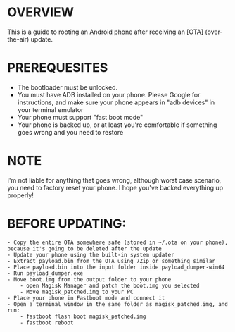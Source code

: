 # OVERVIEW

This is a guide to rooting an Android phone after receiving an [OTA] (over-the-air) update.

# PREREQUESITES

- The bootloader must be unlocked.
- You must have ADB installed on your phone. Please Google for instructions, and make sure your phone appears in "adb devices" in your terminal emulator
- Your phone must support "fast boot mode"
- Your phone is backed up, or at least you're comfortable if something goes wrong and you need to restore

# NOTE

I'm not liable for anything that goes wrong, although worst case scenario, you need to factory reset your phone. I hope you've backed everything up properly!

# BEFORE UPDATING:
    - Copy the entire OTA somewhere safe (stored in ~/.ota on your phone), because it's going to be deleted after the update
    - Update your phone using the built-in system updater
    - Extract payload.bin from the OTA using 7Zip or something similar
    - Place payload.bin into the input folder inside payload_dumper-win64
    - Run payload_dumper.exe
    - Move boot.img from the output folder to your phone
        - open Magisk Manager and patch the boot.img you selected
        - Move magisk_patched.img to your PC
    - Place your phone in Fastboot mode and connect it
    - Open a terminal window in the same folder as magisk_patched.img, and run:
        - fastboot flash boot magisk_patched.img
        - fastboot reboot